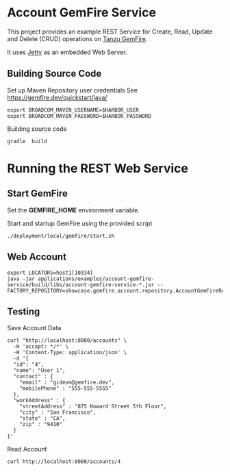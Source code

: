 # Account GemFire Service


This project provides an example REST Service for Create, Read, Update and Delete (CRUD)
operations on [Tanzu GemFire](https://tanzu.vmware.com/gemfire).

It uses [Jetty](https://jetty.org/index.html) as an embedded Web Server.


## Building Source Code

Set up Maven Repository user credentials
See https://gemfire.dev/quickstart/java/

```shell
export BROADCOM_MAVEN_USERNAME=$HARBOR_USER
export BROADCOM_MAVEN_PASSWORD=$HARBOR_PASSWORD
```

Building source code

```shell
gradle  build
```

# Running the REST Web Service

## Start GemFire

Set the **GEMFIRE_HOME** environment variable.

Start and startup GemFire using the provided script

```shell
./deployment/local/gemfire/start.sh
```


## Web Account

```shell
export LOCATORS=host1[10334]
java -jar applications/examples/account-gemfire-service/build/libs/account-gemfire-service-*.jar --FACTORY_REPOSITORY=showcase.gemfire.account.repository.AccountGemFireRepository
```


## Testing


Save Account Data

```shell
curl "http://localhost:8080/accounts" \
  -H 'accept: */*' \
  -H 'Content-Type: application/json' \
  -d '{
  "id": "4",
  "name": "User 1",
  "contact" : { 
    "email" : "gideon@gemfire.dev",
    "mobilePhone" : "555-555-5555"
  }, 
  "workAddress" : {
    "streetAddress" : "875 Howard Street 5th Floor",
    "city" : "San Francisco",
    "state" : "CA",
    "zip" : "9410"
  }
}'
```

Read Account

```shell
curl http://localhost:8080/accounts/4
```